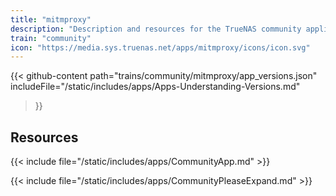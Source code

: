 ```yaml
---
title: "mitmproxy"
description: "Description and resources for the TrueNAS community application called mitmproxy."
train: "community"
icon: "https://media.sys.truenas.net/apps/mitmproxy/icons/icon.svg"
---
```


{{< github-content 
    path="trains/community/mitmproxy/app_versions.json"
	includeFile="/static/includes/apps/Apps-Understanding-Versions.md"
>}}

## Resources

{{< include file="/static/includes/apps/CommunityApp.md" >}}

{{< include file="/static/includes/apps/CommunityPleaseExpand.md" >}}
